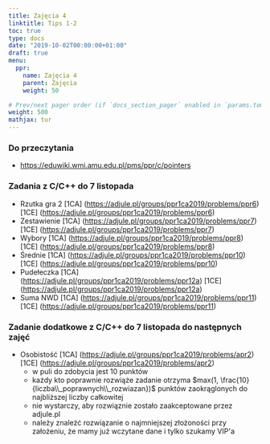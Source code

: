 ```yaml
---
title: Zajęcia 4
linktitle: Tips 1-2
toc: true
type: docs
date: "2019-10-02T00:00:00+01:00"
draft: true
menu:
  ppr:
    name: Zajęcia 4
    parent: Zajęcia
    weight: 50

# Prev/next pager order (if `docs_section_pager` enabled in `params.toml`)
weight: 500
mathjax: tur
---
```


### Do przeczytania
* https://eduwiki.wmi.amu.edu.pl/pms/ppr/c/pointers

### Zadania z C/C++ do 7 listopada
<!--07.11.19 c,c++-->
* Rzutka gra 2 [1CA] (https://adjule.pl/groups/ppr1ca2019/problems/ppr6) [1CE] (https://adjule.pl/groups/ppr1ca2019/problems/ppr6)
* Zestawienie [1CA] (https://adjule.pl/groups/ppr1ca2019/problems/ppr7) [1CE] (https://adjule.pl/groups/ppr1ca2019/problems/ppr7)
* Wybory [1CA] (https://adjule.pl/groups/ppr1ca2019/problems/ppr8) [1CE] (https://adjule.pl/groups/ppr1ca2019/problems/ppr8)
* Średnie [1CA] (https://adjule.pl/groups/ppr1ca2019/problems/ppr10) [1CE] (https://adjule.pl/groups/ppr1ca2019/problems/ppr10)
* Pudełeczka [1CA] (https://adjule.pl/groups/ppr1ca2019/problems/ppr12a) [1CE] (https://adjule.pl/groups/ppr1ca2019/problems/ppr12a)
* Suma NWD [1CA] (https://adjule.pl/groups/ppr1ca2019/problems/ppr11) [1CE] (https://adjule.pl/groups/ppr1ca2019/problems/ppr11)

### Zadanie dodatkowe z C/C++ do 7 listopada do następnych zajęć
* Osobistość [1CA] (https://adjule.pl/groups/ppr1ca2019/problems/apr2) [1CE] (https://adjule.pl/groups/ppr1ca2019/problems/apr2)
  * w puli do zdobycia jest 10 punktów
  * każdy kto poprawnie rozwiąże zadanie otrzyma $max(1, \frac{10}{liczba\\_poprawnych\\_rozwiazan})$ punktów zaokrąglonych do najbliższej liczby całkowitej
  * nie wystarczy, aby rozwiąznie zostało zaakceptowane przez adjule.pl
  * należy znaleźć rozwiązanie o najmniejszej złożoności przy założeniu, że mamy już wczytane dane i tylko szukamy VIP'a
